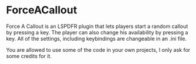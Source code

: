 # ForceACallout
Force A Callout is an LSPDFR plugin that lets players start a random callout by pressing a key.
The player can also change his availability by pressing a key.
All of the settings, including keybindings are changeable in an .ini file.

You are allowed to use some of the code in your own projects, I only ask for some credits for it.

